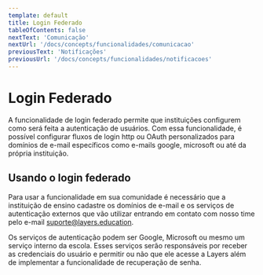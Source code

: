 ```yaml
---
template: default
title: Login Federado
tableOfContents: false
nextText: 'Comunicação'
nextUrl: '/docs/concepts/funcionalidades/comunicacao'
previousText: 'Notificações'
previousUrl: '/docs/concepts/funcionalidades/notificacoes'
---
```


# Login Federado

A funcionalidade de login federado permite que instituições configurem como será feita a autenticação de usuários. Com essa funcionalidade, é possível configurar fluxos de login http ou OAuth personalizados para domínios de e-mail específicos como e-mails google, microsoft ou até da própria instituição.

## Usando o login federado

Para usar a funcionalidade em sua comunidade é necessário que a instituição de ensino cadastre os domínios de e-mail e os serviços de autenticação externos que vão utilizar entrando em contato com nosso time pelo e-mail suporte@layers.education.

Os serviços de autenticação podem ser Google, Microsoft ou mesmo um serviço interno da escola. Esses serviços serão responsáveis por receber as credenciais do usuário e permitir ou não que ele acesse a Layers além de implementar a funcionalidade de recuperação de senha.
